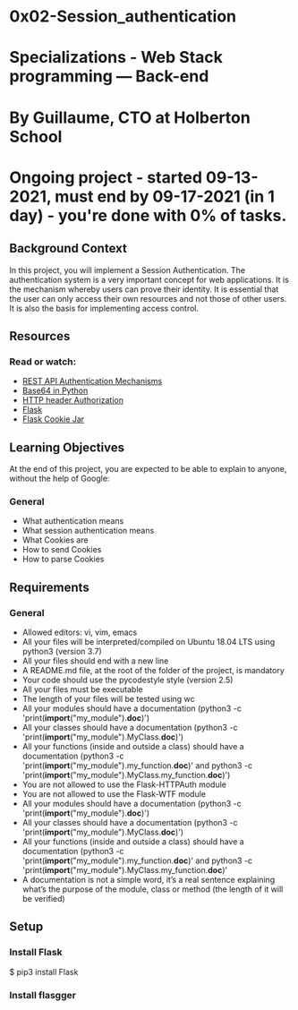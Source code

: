 # 0x02-Session_authentication
# Specializations - Web Stack programming ― Back-end    
# By Guillaume, CTO at Holberton School
# Ongoing project - started 09-13-2021, must end by 09-17-2021 (in 1 day) - you're done with 0% of tasks.
## Background Context
In this project, you will implement a Session Authentication.
The authentication system is a very important concept for web applications. It is
the mechanism whereby users can prove their identity. It is essential that the
user can only access their own resources and not those of other users. It is
also the basis for implementing access control.
## Resources
### Read or watch:
- [REST API Authentication Mechanisms](https://www.youtube.com/watch?v=501dpx2IjGY)
- [Base64 in Python](https://docs.python.org/3.7/library/base64.html)
- [HTTP header Authorization](https://developer.mozilla.org/en-US/docs/Web/HTTP/Headers/Authorization)
- [Flask](https://palletsprojects.com/p/flask/)
- [Flask Cookie Jar](https://werkzeug.palletsprojects.com/en/0.15.x/wrappers/#werkzeug.wrappers.BaseRequest.cookies)
## Learning Objectives
At the end of this project, you are expected to be able to explain to anyone,
without the help of Google:
### General
- What authentication means
- What session authentication means
- What Cookies are
- How to send Cookies
- How to parse Cookies
## Requirements
### General
- Allowed editors: vi, vim, emacs
- All your files will be interpreted/compiled on Ubuntu 18.04 LTS using python3
(version 3.7)
- All your files should end with a new line
- A README.md file, at the root of the folder of the project, is mandatory
- Your code should use the pycodestyle style (version 2.5)
- All your files must be executable
- The length of your files will be tested using wc
- All your modules should have a documentation (python3 -c 'print(__import__("my_module").__doc__)')
- All your classes should have a documentation (python3 -c 'print(__import__("my_module").MyClass.__doc__)')
- All your functions (inside and outside a class) should have a documentation (python3 -c 'print(__import__("my_module").my_function.__doc__)' and python3 -c 'print(__import__("my_module").MyClass.my_function.__doc__)')
- You are not allowed to use the Flask-HTTPAuth module
- You are not allowed to use the Flask-WTF module
- All your modules should have a documentation (python3 -c 'print(__import__("my_module").__doc__)')
- All your classes should have a documentation (python3 -c 'print(__import__("my_module").MyClass.__doc__)')
- All your functions (inside and outside a class) should have a documentation (python3 -c 'print(__import__("my_module").my_function.__doc__)' and python3 -c 'print(__import__("my_module").MyClass.my_function.__doc__)'
- A documentation is not a simple word, it’s a real sentence explaining what’s the purpose of the module, class or method (the length of it will be verified)
## Setup
### Install Flask
$ pip3 install Flask
### Install flasgger